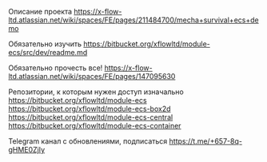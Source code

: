 Описание проекта
https://x-flow-ltd.atlassian.net/wiki/spaces/FE/pages/211484700/mecha+survival+ecs+demo


Обязательно изучить
https://bitbucket.org/xflowltd/module-ecs/src/dev/readme.md


Обязательно прочесть все!
https://x-flow-ltd.atlassian.net/wiki/spaces/FE/pages/147095630



Репозитории, к которым нужен доступ изначально
https://bitbucket.org/xflowltd/module-ecs
https://bitbucket.org/xflowltd/module-ecs-box2d
https://bitbucket.org/xflowltd/module-ecs-central
https://bitbucket.org/xflowltd/module-ecs-container


Telegram канал с обновлениями, подписаться
https://t.me/+657-8q-gHME0ZjIy


